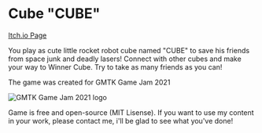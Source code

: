 # Cube "CUBE"

[Itch.io Page](https://capsey.itch.io/cube-cube)

You play as cute little rocket robot cube named "CUBE" to save his friends from space junk and deadly lasers! Connect with other cubes and make your way to Winner Cube. Try to take as many friends as you can!

The game was created for GMTK Game Jam 2021

![GMTK Game Jam 2021 logo](https://img.itch.zone/aW1nLzYyMTYzNzIucG5n/original/2v%2Ftg3.png)

Game is free and open-source (MIT Lisense). If you want to use my content in your work, please contact me, i'll be glad to see what you've done!
